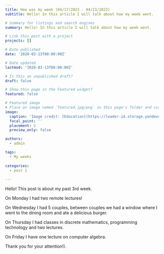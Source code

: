 ```yaml
---
title: How was my week (04/17/2023 - 04/23/2023)
subtitle: Hello! In this article I will talk about how my week went.

# Summary for listings and search engines
summary: Hello! In this article I will talk about how my week went.

# Link this post with a project
projects: []

# Date published
date: '2020-03-13T00:00:00Z'

# Date updated
lastmod: '2020-03-13T00:00:00Z'

# Is this an unpublished draft?
draft: false

# Show this page in the Featured widget?
featured: false

# Featured image
# Place an image named `featured.jpg/png` in this page's folder and customize its options here.
image:
  caption: 'Image credit: [Education](https://leader-id.storage.yandexcloud.net/upload/3077661/cb3860f7-05a7-4012-9020-574087a10e3f.jpg)'
  focal_point: ''
  placement: 2
  preview_only: false

authors:
  - admin

tags:
  - My weeks
  
categories:
  - post 1
  
---
```


Hello! This post is about my past 3rd week.

On Monday I had two remote lectures!

On Wednesday I had 5 couples, between couples we had a window where I went to the dining room and ate a delicious burger.

On Thursday I had classes in discrete mathematics, programming technology and two lectures.

On Friday I have one lecture on computer algebra.

Thank you for your attention!).
